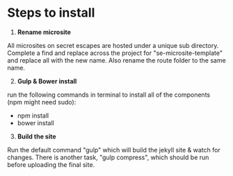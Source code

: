 Steps to install
==================

1. __Rename microsite__

All microsites on secret escapes are hosted under a unique sub directory. Complete a find and replace across the project for "se-microsite-template" and replace all with the new name. Also rename the route folder to the same name.


2. __Gulp & Bower install__

run the following commands in terminal to install all of the components (npm might need sudo):
- npm install
- bower install


3. __Build the site__

Run the default command "gulp" which will build the jekyll site & watch for changes. There is another task, "gulp compress", which should be run before uploading the final site.